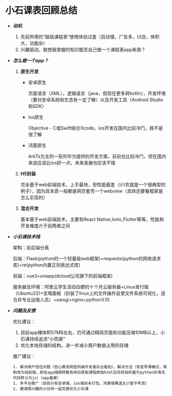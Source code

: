 # 小石课表回顾总结

- ***动机***

  1. 先前所用的“超级课程表”使用体验过差（启动慢，广告多，UI丑，体积大，功能杂）
  2. 兴趣驱动，联想我掌握的知识能否自己做一个课程表app来用？

- ***怎么做一个app？***

  1. **原生开发**

     - 安卓原生

       页面语言（XML），逻辑语言（java，但现在更多转kotlin），开发环境（要对安卓系统和生态有一定了解）以及开发工具（Android Studio和SDK）

     - ios原生

       Objective - C或Swift结合Xcode，ios开发在国内比较冷门，我不是很了解

     - 鸿蒙原生

       ArkTs为主的一系列华为提供的开发方案，目前也比较冷门，但在国内来说应该比ios好一点，未来发展也应该不错

  2. **H5封装**

     完全基于web前端技术，上手最快，但性能最差（i川农就是一个很典型的例子），因为其本质一般都是网页套壳一个webview（具体还要看框架是怎么实现的）

  3. **混合开发**

     基本基于web前端技术，主要有React Native,Ionic,Flutter等等，性能和开发难度介于前两者之间

- ***小石课技术栈***

  架构：前后端分离

  后端：Flask(python的一个轻量级web框架)+requests(python的网络请求库)+re(python内置正则表达式库)

  前端：vue3+uniapp(dcloud公司旗下的前端框架)

  服务器及环境：阿里云学生活动白嫖的十个月云服务器+Linux发行版（Ubuntu22)+宝塔面板（封装了linux上的文件操作且使文件系统可视化，适合非专业运维人员）+uwsgi+nginx+python3.10

- ***问题及反馈***

    优化建议：

  1. 目前app裸体积57MB左右，仍可通过精简页面和功能压缩10MB以上，小石课持续追求“小而美”
  2. 优化本地存储的结构，进一步减小用户数据占用的存储

    推广建议：

      1. 解决用户信任问题（担心教务网密码被开发者后台看到），解决方法（改变导课模式，架构改为纯前端，即在app端跳转教务网后获取课程原始html后将现有的基于python的清洗代码转义为js）（app备案）
      1. 多平台推广（目前只有安卓端，ios端尚未打包，鸿蒙端赛道太小暂不考虑）
      1. 邀请感兴趣的小伙伴一起完善优化小石课

